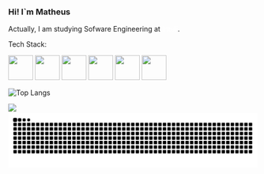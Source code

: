 ### Hi! I`m Matheus

Actually, I am studying Sofware Engineering at <a href="https://www.inteli.edu.br/" style="text-decoration: none; color: white;">Inteli</a>.

Tech Stack:



<img src="https://cdn.jsdelivr.net/gh/devicons/devicon/icons/python/python-original.svg" height="50vh" width="50vh"/> <img src="https://cdn.jsdelivr.net/gh/devicons/devicon/icons/javascript/javascript-original.svg" height="50vh" width="50vh"/> <img src="https://cdn.jsdelivr.net/gh/devicons/devicon/icons/go/go-original.svg" height="50vh" width="50vh"/> <img src="https://cdn.jsdelivr.net/gh/devicons/devicon/icons/linux/linux-original.svg" height="50vh" width="50vh"/> <img src="https://cdn.jsdelivr.net/gh/devicons/devicon/icons/docker/docker-original.svg" height="50vh" width="50vh"/> <img src="https://cdn.jsdelivr.net/gh/devicons/devicon/icons/csharp/csharp-original.svg" height="50vh" width="50vh"/>
          

![Top Langs](https://github-readme-stats.vercel.app/api/top-langs/?username=omatheu&layout=compact)


<a href="https://www.linkedin.com/in/omatheusrsantos/" img="https://www.linkedin.com/in/omatheusrsantos/"> <a/>

<img src="https://img.shields.io/badge/LinkedIn-0077B5?style=for-the-badge&logo=linkedin&logoColor=white" href="https://www.linkedin.com/in/omatheusrsantos/" />
<a href="https://www.linkedin.com/in/omatheusrsantos/">
  <picture>
    <source media="(prefers-color-scheme: dark)" srcset="https://raw.githubusercontent.com/omatheu/omatheu/output/github-contribution-grid-snake-dark.svg">
    <source media="(prefers-color-scheme: light)" srcset="https://raw.githubusercontent.com/omatheu/omatheu/output/github-contribution-grid-snake.svg">
    <img alt="github contribution grid snake animation" src="https://raw.githubusercontent.com/omatheu/omatheu/output/github-contribution-grid-snake.svg">
  </picture>
</a>

